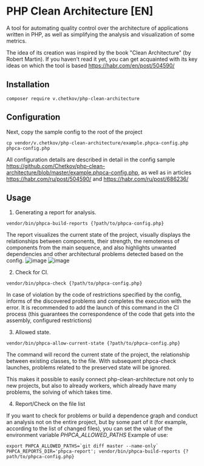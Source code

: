# PHP Clean Architecture [EN]
A tool for automating quality control over the architecture of applications written in PHP, as well as simplifying the analysis and visualization of some metrics.

The idea of its creation was inspired by the book "Clean Architecture" (by Robert Martin).
If you haven’t read it yet, you can get acquainted with its key ideas on which the tool is based https://habr.com/en/post/504590/

## Installation
```shell script
composer require v.chetkov/php-clean-architecture
```

## Configuration
Next, copy the sample config to the root of the project
```shell script
cp vendor/v.chetkov/php-clean-architecture/example.phpca-config.php phpca-config.php
```

All configuration details are described in detail in the config sample https://github.com/Chetkov/php-clean-architecture/blob/master/example.phpca-config.php, as well as in articles https://habr.com/ru/post/504590/ and https://habr.com/ru/post/686236/

## Usage

1. Generating a report for analysis.
```shell script
vendor/bin/phpca-build-reports {?path/to/phpca-config.php}
```
The report visualizes the current state of the project, visually displays the relationships between components, their strength, the remoteness of components from the main sequence, and also highlights unwanted dependencies and other architectural problems detected based on the config.
![image](https://user-images.githubusercontent.com/12594577/134708940-f53dc72e-8664-4e57-a3a7-4f6bb4ec965c.png)
![image](https://user-images.githubusercontent.com/12594577/134709361-fbe654bd-70f4-460c-a107-fb3956f064b0.png)

2. Check for CI.
```shell script
vendor/bin/phpca-check {?path/to/phpca-config.php}
```
In case of violation by the code of restrictions specified by the config, informs of the discovered problems and completes the execution with the error.
It is recommended to add the launch of this command in the CI process (this guarantees the correspondence of the code that gets into the assembly, configured restrictions)

3. Allowed state.
```shell script
vendor/bin/phpca-allow-current-state {?path/to/phpca-config.php}
```
The command will record the current state of the project, the relationship between existing classes, to the file. With subsequent phpca-check launches, problems related to the preserved state will be ignored.

This makes it possible to easily connect php-clean-architecture not only to new projects, but also to already workers, which already have many problems, the solving of which takes time.

4. Report/Check on the file list

If you want to check for problems or build a dependence graph and conduct an analysis not on the entire project, but by some part of it (for example, according to the list of changed files), you can set the value of the environment variable *PHPCA_ALLOWED_PATHS*
Example of use:
```shell
export PHPCA_ALLOWED_PATHS=`git diff master --name-only` PHPCA_REPORTS_DIR='phpca-report'; vendor/bin/phpca-build-reports {?path/to/phpca-config.php}
```